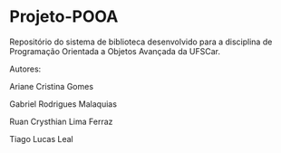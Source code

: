# Projeto-POOA

Repositório do sistema de biblioteca desenvolvido para a disciplina de Programação Orientada a Objetos Avançada da UFSCar.

Autores:
<p>Ariane Cristina Gomes</p>
<p>Gabriel Rodrigues Malaquias</p>
<p>Ruan Crysthian Lima Ferraz</p>
<p>Tiago Lucas Leal</p>
